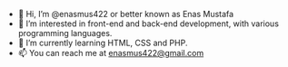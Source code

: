 - 👋 Hi, I’m @enasmus422 or better known as Enas Mustafa
- 👀 I’m interested in front-end and back-end development, with various programming languages.
- 🌱 I’m currently learning HTML, CSS and PHP.
- 📫 You can reach me at enasmus422@gmail.com

<!---
enasmus422/enasmus422 is a ✨ special ✨ repository because its `README.md` (this file) appears on your GitHub profile.
You can click the Preview link to take a look at your changes.
--->
